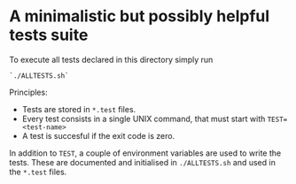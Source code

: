 # A minimalistic but possibly helpful tests suite

To execute all tests declared in this directory simply run

	`./ALLTESTS.sh`

Principles:

* Tests are stored in `*.test` files.
* Every test consists in a single UNIX command, that must start with `TEST=<test-name>`
* A test is succesful if the exit code is zero.

In addition to `TEST`, a couple of environment variables are used to write the tests. 
These are documented and initialised in `./ALLTESTS.sh` and used in the `*.test` files. 



